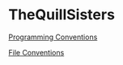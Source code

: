 # TheQuillSisters

[Programming Conventions](ProgrammingConventions.md)

[File Conventions](FileConventions.md)